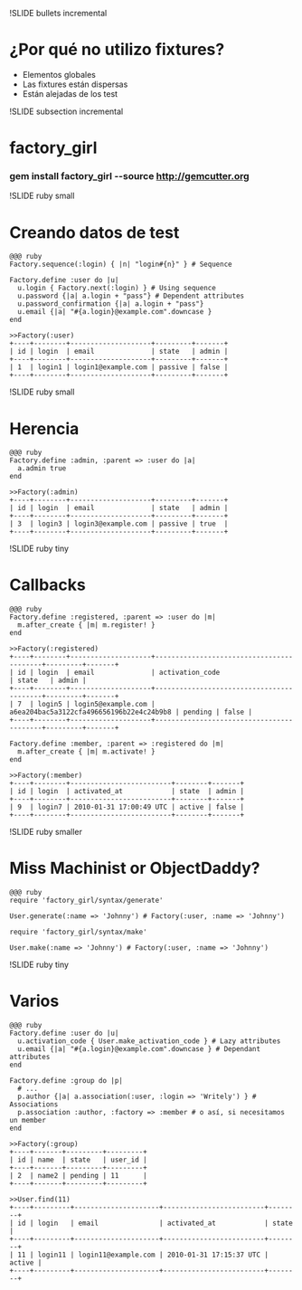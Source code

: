 !SLIDE bullets incremental

# ¿Por qué no utilizo fixtures? #

* Elementos globales
* Las fixtures están dispersas
* Están alejadas de los test

!SLIDE subsection incremental

# factory_girl #

### gem install factory_girl --source http://gemcutter.org ###


!SLIDE ruby small

# Creando datos de test #

    @@@ ruby
    Factory.sequence(:login) { |n| "login#{n}" } # Sequence

    Factory.define :user do |u|
      u.login { Factory.next(:login) } # Using sequence
      u.password {|a| a.login + "pass"} # Dependent attributes
      u.password_confirmation {|a| a.login + "pass"}
      u.email {|a| "#{a.login}@example.com".downcase }
    end

    >>Factory(:user)
    +----+--------+--------------------+---------+-------+
    | id | login  | email              | state   | admin |
    +----+--------+--------------------+---------+-------+
    | 1  | login1 | login1@example.com | passive | false |
    +----+--------+--------------------+---------+-------+


!SLIDE ruby small

# Herencia #

    @@@ ruby
    Factory.define :admin, :parent => :user do |a|
      a.admin true
    end

    >>Factory(:admin)
    +----+--------+--------------------+---------+-------+
    | id | login  | email              | state   | admin |
    +----+--------+--------------------+---------+-------+
    | 3  | login3 | login3@example.com | passive | true  |
    +----+--------+--------------------+---------+-------+


!SLIDE ruby tiny

# Callbacks #

    @@@ ruby
    Factory.define :registered, :parent => :user do |m|
      m.after_create { |m| m.register! }
    end

    >>Factory(:registered)
    +----+--------+--------------------+------------------------------------------+---------+-------+
    | id | login  | email              | activation_code                          | state   | admin |
    +----+--------+--------------------+------------------------------------------+---------+-------+
    | 7  | login5 | login5@example.com | a6ea204bac5a3122cfa496656196b22e4c24b9b8 | pending | false |
    +----+--------+--------------------+------------------------------------------+---------+-------+

    Factory.define :member, :parent => :registered do |m|
      m.after_create { |m| m.activate! }
    end

    >>Factory(:member)
    +----+--------+-------------------------+--------+-------+
    | id | login  | activated_at            | state  | admin |
    +----+--------+-------------------------+--------+-------+
    | 9  | login7 | 2010-01-31 17:00:49 UTC | active | false |
    +----+--------+-------------------------+--------+-------+


!SLIDE ruby smaller

# Miss Machinist or ObjectDaddy? #

    @@@ ruby
    require 'factory_girl/syntax/generate'

    User.generate(:name => 'Johnny') # Factory(:user, :name => 'Johnny')

    require 'factory_girl/syntax/make'

    User.make(:name => 'Johnny') # Factory(:user, :name => 'Johnny')


!SLIDE ruby tiny

# Varios #

    @@@ ruby
    Factory.define :user do |u|
      u.activation_code { User.make_activation_code } # Lazy attributes
      u.email {|a| "#{a.login}@example.com".downcase } # Dependant attributes 
    end

    Factory.define :group do |p|
      # ...
      p.author {|a| a.association(:user, :login => 'Writely') } # Associations
      p.association :author, :factory => :member # o así, si necesitamos un member
    end

    >>Factory(:group)
    +----+-------+---------+---------+
    | id | name  | state   | user_id |
    +----+-------+---------+---------+
    | 2  | name2 | pending | 11      |
    +----+-------+---------+---------+

    >>User.find(11)
    +----+---------+---------------------+-------------------------+--------+
    | id | login   | email               | activated_at            | state  |
    +----+---------+---------------------+-------------------------+--------+
    | 11 | login11 | login11@example.com | 2010-01-31 17:15:37 UTC | active |
    +----+---------+---------------------+-------------------------+--------+


